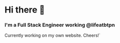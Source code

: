 # Hi there 👋

### I'm a Full Stack Engineer working @lifeatbtpn

Currently working on my own website. Cheers!`
